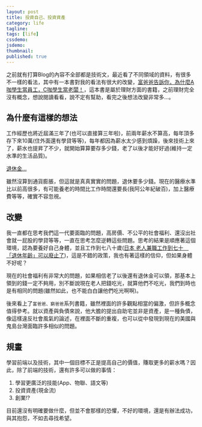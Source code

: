 ```yaml
---
layout: post
title: 投資自己、投資資產
category: life
tagline: 
tags: [life]
cssdemo: 
jsdemo: 
thumbnail: 
published: true
---
```


之前就有打算Blog的內容不全部都是技術文，最近看了不同領域的資料，有很多不一樣的看法，其中有一本書對我的看法有很大的改變，[富爸爸告訴你，為什麼A咖學生當員工，C咖學生當老闆！](http://www.books.com.tw/products/0010649815)，這本書是屬於理財方面的書籍，之前理財完全沒有概念，想說閱讀看看，說不定有幫助，看完之後想法改變非常多...。

<!-- more -->

## 為什麼有這樣的想法

工作經歷也將近屆滿三年了(也可以直接算三年啦)，前兩年薪水不算高，每年頂多存下來10萬(住外面還有學貸等等)，每年都因為薪水太少感到煩躁，後來技術上來了，薪水也提昇了不少，就開始算算要存多少錢，老了以後才能好好過(維持一定水準的生活品質)。

[退休金...](https://tw.money.yahoo.com/blogs/finance/%E6%B2%92%E6%9C%89%E8%A6%81%E9%A8%99%E4%BD%A0-%E5%B0%8F%E8%B3%87%E6%97%8F%E4%B9%9F%E8%83%BD%E6%BA%96%E5%82%99%E7%9A%84%E9%80%80%E4%BC%91%E9%87%91%E6%96%B9%E6%A1%88-091633369.html)

雖然沒算到通貨膨脹，但這就是真真實實的問題，退休要多少錢。現在的醫療水準比以前高很多，有可能養老的時間比工作時間還要長(我阿公年紀破百)，加上醫療費等等，確實不容忽視。

## 改變

我一直都在思考我們這一代要面臨的問題，高房價、不公平的社會福利、還沒出社會就一屁股的學貸等等，一直在思考怎麼逆轉這些問題。思考的結果是順應著這個環境，認為要養好自己身體，並且工作到七八十歲([日本 老人兼職工作到七十　「退休年齡」可以廢止了](http://www.cw.com.tw/article/article.action?id=5059895))，這是不錯的政策，我也有著這樣的信仰，但如果身體不好呢？

現在的社會福利有非常大的問題，如果相信老了以後還有退休金可以領，那基本上領到的錢一定不夠用，別不斷說現在老人把錢吃光，就算他們不吃光，我們到時也是有相同的問題(雖然如此，也不能白白讓他們吃光啊啊)。

後來看上了`富爸爸、窮爸爸`系列書籍，雖然裡面的許多觀點相當的偏激，但許多概念值得參考。就以資產與負債來說，他大膽的提出自助宅並非是資產，是一種負債，像這樣違反社會風氣的論述，在裡面不斷的重複，也可以從中發現到現在的美國與鬼島台灣面臨許多相似的問題。

## 規畫

學習前端以及技術，其中一個目標不正是提高自己的價值，賺取更多的薪水嗎？因此，除了前端的技術，還有許多可以做的事情：

1. 學習更廣泛的技能(App、物聯、語文等)
2. 投資資產(現金流)
3. 創業!?

目前還沒有明確要做什麼，但並不會那樣的恐懼，不好的環境，還是有辦法成功，與其抱怨，不如去尋找希望。


